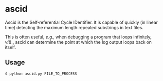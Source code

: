 ascid
=====

Ascid is the Self-referential Cycle IDentifier.  It is capable of quickly (in linear time) detecting the maximum length repeated substrings in text files.

This is often useful, *e.g.*, when debugging a program that loops infinitely, *vi&.*, ascid can determine the point at which the log output loops back on itself.

## Usage

```
$ python ascid.py FILE_TO_PROCESS
```